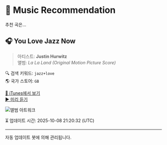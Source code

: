 
# 🎵 Music Recommendation

추천 곡은...

## 🎧 You Love Jazz Now  
> 아티스트: **Justin Hurwitz**  
> 앨범: _La La Land (Original Motion Picture Score)_  

🔍 검색 키워드: `jazz+love`  
🌎 국가 스토어: `GB`

[🔗 iTunes에서 보기](https://music.apple.com/gb/album/you-love-jazz-now/1440885386?i=1440887053&uo=4)  
[▶️ 미리 듣기](https://audio-ssl.itunes.apple.com/itunes-assets/AudioPreview125/v4/10/4f/e3/104fe31f-db27-83f4-6719-2929870c8b6a/mzaf_5998080155288772545.plus.aac.p.m4a)

![앨범 아트워크](https://is1-ssl.mzstatic.com/image/thumb/Music124/v4/09/07/2a/09072ac4-fbf9-d98b-5f36-a69249266343/00602557307870.rgb.jpg/100x100bb.jpg)

⏳ 업데이트 시간: 2025-10-08 21:20:32 (UTC)

---
자동 업데이트 봇에 의해 관리됩니다.
